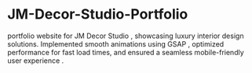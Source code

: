 # JM-Decor-Studio-Portfolio
portfolio website for JM Decor Studio , showcasing luxury interior design solutions. Implemented smooth animations using GSAP , optimized performance for fast load times, and ensured a seamless mobile-friendly user experience .
